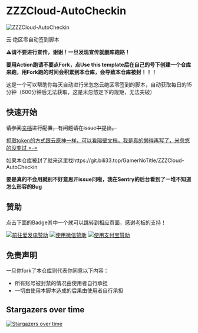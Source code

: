 # ZZZCloud-AutoCheckin

![ZZZCloud-AutoCheckin](https://socialify.git.ci/GamerNoTitle/ZZZCloud-AutoCheckin/image?forks=1&language=1&name=1&owner=1&stargazers=1&theme=Light)

云·绝区零自动签到脚本

**⚠️请不要进行宣传，谢谢！一旦发现宣传就删库跑路！**

**要用Action跑请不要点Fork，点Use this template后在自己的号下创建一个仓库来跑，用Fork跑的时间会积累到本仓库，会导致本仓库被封！！！**

这是一个可以帮助你每天自动进行米忽悠云绝区零签到的脚本，自动获取每日的15分钟（600分钟后无法获取，这是米忽悠定下的规矩，无法突破）

## 快速开始

~~请参阅[文档](#)进行配置，有问题请在issue中提出。~~

[抓取token的方式跟云原神一样，可以看隔壁文档，我是真的懒得再写了，米忽悠的没变过 =-=](https://bili33.top/posts/MHYY-AutoCheckin-Manual-Gen2/)

如果本仓库被封了就来这里找https://git.bili33.top/GamerNoTitle/ZZZCloud-AutoCheckin

**要是真的不会用就别不好意思开issue问啦，我在Sentry的后台看到了一堆不知道怎么形容的Bug**

## 赞助
点击下面的Badge其中一个就可以跳转到相应页面，感谢老板的支持！

<a href="https://afdian.net/@GamerNoTitle"><img src="https://img.shields.io/badge/%E7%88%B1%E5%8F%91%E7%94%B5-GamerNoTitle-%238e8cd8?style=for-the-badge" alt="前往爱发电赞助" width=auto height=auto border="0" /></a> <a href="https://cdn.jsdelivr.net/gh/GamerNoTitle/Picture-repo@master/img/Donate/WeChatPay.png"><img src="https://img.shields.io/badge/%E5%BE%AE%E4%BF%A1%E6%94%AF%E4%BB%98-GamerNoTitle-%2304BE02?style=for-the-badge" alt="使用微信赞助" width=auto height=auto border="0" /></a> <a href="https://cdn.jsdelivr.net/gh/GamerNoTitle/Picture-repo@master/img/Donate/AliPay.jpg"><img src="https://img.shields.io/badge/%E6%94%AF%E4%BB%98%E5%AE%9D%E6%94%AF%E4%BB%98-GamerNoTitle-%231678FF?style=for-the-badge" alt="使用支付宝赞助" width=auto height=auto border="0" /></a>

## 免责声明

一旦你fork了本仓库则代表你同意以下内容：

- 所有账号被封禁的情况由使用者自行承担
- 一切由使用本脚本造成的后果由使用者自行承担

## Stargazers over time

[![Stargazers over time](https://starchart.cc/GamerNoTitle/ZZZCloud-AutoCheckin.svg)](https://starchart.cc/GamerNoTitle/ZZZCloud-AutoCheckin)